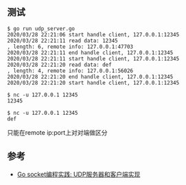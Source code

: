 ## 测试

```
$ go run udp_server.go
2020/03/28 22:21:06 start handle client, 127.0.0.1:12345
2020/03/28 22:21:11 read data: 12345
, length: 6, remote info: 127.0.0.1:47703
2020/03/28 22:21:11 end handle client, 127.0.0.1:12345
2020/03/28 22:21:11 start handle client, 127.0.0.1:12345
2020/03/28 22:21:20 read data: def
, length: 4, remote info: 127.0.0.1:56026
2020/03/28 22:21:20 end handle client, 127.0.0.1:12345
2020/03/28 22:21:20 start handle client, 127.0.0.1:12345
```

```
$ nc -u 127.0.0.1 12345
12345
```

```
$ nc -u 127.0.0.1 12345
def
```

只能在remote ip:port上对对端做区分

## 参考

- [Go socket编程实践: UDP服务器和客户端实现](https://colobu.com/2014/12/02/go-socket-programming-UDP/)